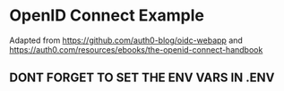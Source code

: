 # OpenID Connect Example

Adapted from https://github.com/auth0-blog/oidc-webapp and https://auth0.com/resources/ebooks/the-openid-connect-handbook

## DONT FORGET TO SET THE ENV VARS IN .ENV
